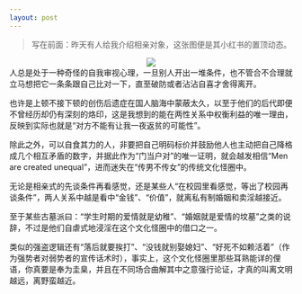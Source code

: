 ```yaml
---
layout: post
---
```


> 写在前面：昨天有人给我介绍相亲对象，这张图便是其小红书的置顶动态。

<div align=center>
	<img src="https://p.sda1.dev/25/fe081850500749df358d10b8afcdcd31/0573444739EC266E437AE81FBB1147A4.jpg"/>
</div>
人总是处于一种奇怪的自我审视心理，一旦别人开出一堆条件，也不管合不合理就立马想把它一条条跟自己比对一下，直至破防或者沾沾自喜才舍得离开。

也许是上顿不接下顿的创伤后遗症在国人脑海中蒙蔽太久，以至于他们的后代即便不曾经历却仍有深刻的烙印，这是我想到的能在两性关系中权衡利益的唯一理由，反映到实际也就是“对方不能有让我一夜返贫的可能性”。

除此之外，可以自食其力的人，非要把自己明码标价并鼓励他人也主动把自己降格成几个相互矛盾的数字，并据此作为“门当户对”的唯一证明，就会越发相信“Men are created unequal”，进而迷失在“传男不传女”的传统文化怪圈中。

无论是相亲式的先谈条件再看感觉，还是某些人“在校园里看感觉，等出了校园再谈条件”，两人关系中越是看中“金钱”、“价值”，就离私有制婚姻和卖淫越接近。

至于某些古墓派曰：“学生时期的爱情就是幼稚”、“婚姻就是爱情的坟墓”之类的说辞，不过是他们自虐式地浸淫在这个文化怪圈中的借口之一。

类似的强盗逻辑还有“落后就要挨打”、“没钱就别娶媳妇”、“好死不如赖活着”（作为强势者对弱势者的宣传话术时），事实上，这个文化怪圈里那些耳熟能详的俚语，你真要是奉为圭臬，并且在不同场合曲解其中之意强行论证，才真的叫离文明越远，离野蛮越近。
